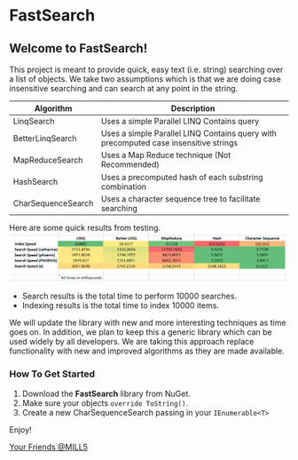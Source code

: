 # FastSearch
## Welcome to FastSearch!

This project is meant to provide quick, easy text (i.e. string) searching over a list of objects. We take two assumptions which is that we are doing case insensitive searching and can search at any point in the string.

|Algorithm |Description |
--- | --- |
|LinqSearch|Uses a simple Parallel LINQ Contains query|
BetterLinqSearch |Uses a simple Parallel LINQ Contains query with precomputed case insensitive strings |
| MapReduceSearch |Uses a Map Reduce technique (Not Recommended)|
| HashSearch | Uses a precomputed hash of each substring combination |
| CharSequenceSearch | Uses a character sequence tree to facilitate searching |

Here are some quick results from testing. 
![](https://raw.githubusercontent.com/MILL5/FastSearch/main/SearchResults.png)

- Search results is the total time to perform 10000 searches.
- Indexing results is the total time to index 10000 items.

We will update the library with new and more interesting techniques as time goes on.  In addition, we plan to keep this a generic library which can be used widely by all developers.  We are taking this approach replace functionality with new and improved algorithms as they are made available.

### How To Get Started

1. Download the **FastSearch** library from NuGet.
2. Make sure your objects `override ToString()`.
3. Create a new CharSequenceSearch passing in your `IEnumerable<T>`

Enjoy!

[Your Friends @MILL5](https://www.mill5.com)